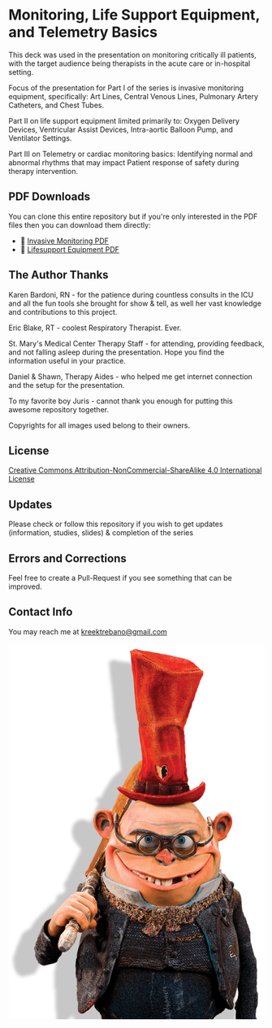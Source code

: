 # Monitoring, Life Support Equipment, and Telemetry Basics
This deck was used in the presentation on monitoring critically ill patients, with the target audience being therapists in the acute care or in-hospital setting. 

Focus of the presentation for Part I of the series is invasive monitoring equipment, specifically: Art Lines, Central Venous Lines, Pulmonary Artery Catheters, and Chest Tubes.  

Part II on life support equipment limited primarily to: Oxygen Delivery Devices, Ventricular Assist Devices, Intra-aortic Balloon Pump, and Ventilator Settings.  

Part III on Telemetry or cardiac monitoring basics: Identifying normal and abnormal rhythms that may impact Patient response of safety during therapy intervention. 

## PDF Downloads
You can clone this entire repository but if you're only interested in the PDF files then you can download them directly:

 - :closed_book: [Invasive Monitoring PDF](/Invasive%20Monitoring.pdf)
 - :closed_book: [Lifesupport Equipment PDF](/Life%20Support.pdf) 

## The Author Thanks
Karen Bardoni, RN - for the patience during countless consults in the ICU and all the fun tools she brought for show & tell, as well her vast knowledge and contributions to this project.
  
Eric Blake, RT - coolest Respiratory Therapist. Ever. 
  
St. Mary's Medical Center Therapy Staff - for attending, providing feedback, and not falling asleep during the presentation.  Hope you find the information useful in your practice.
  
Daniel & Shawn, Therapy Aides - who helped me get internet connection and the setup for the presentation. 
  
To my favorite boy Juris - cannot thank you enough for putting this awesome repository together.
  
Copyrights for all images used belong to their owners. 
  
## License
[Creative Commons Attribution-NonCommercial-ShareAlike 4.0 International License](http://creativecommons.org/licenses/by-nc-sa/4.0/)

## Updates
Please check or follow this repository if you wish to get updates (information, studies, slides) & completion of the series

## Errors and Corrections
Feel free to create a Pull-Request if you see something that can be improved.

## Contact Info
You may reach me at kreektrebano@gmail.com 
  
![Mr. Gristle](images/mister-gristle.png)

